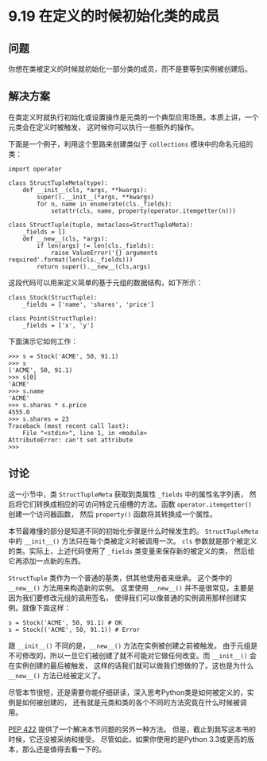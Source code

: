 

# 9.19 在定义的时候初始化类的成员

## 问题

你想在类被定义的时候就初始化一部分类的成员，而不是要等到实例被创建后。

## 解决方案

在类定义时就执行初始化或设置操作是元类的一个典型应用场景。本质上讲，一个元类会在定义时被触发， 这时候你可以执行一些额外的操作。

下面是一个例子，利用这个思路来创建类似于 `collections` 模块中的命名元组的类：

    
    
    import operator
    
    class StructTupleMeta(type):
        def __init__(cls, *args, **kwargs):
            super().__init__(*args, **kwargs)
            for n, name in enumerate(cls._fields):
                setattr(cls, name, property(operator.itemgetter(n)))
    
    class StructTuple(tuple, metaclass=StructTupleMeta):
        _fields = []
        def __new__(cls, *args):
            if len(args) != len(cls._fields):
                raise ValueError('{} arguments required'.format(len(cls._fields)))
            return super().__new__(cls,args)
    

这段代码可以用来定义简单的基于元组的数据结构，如下所示：

    
    
    class Stock(StructTuple):
        _fields = ['name', 'shares', 'price']
    
    class Point(StructTuple):
        _fields = ['x', 'y']
    

下面演示它如何工作：

    
    
    >>> s = Stock('ACME', 50, 91.1)
    >>> s
    ('ACME', 50, 91.1)
    >>> s[0]
    'ACME'
    >>> s.name
    'ACME'
    >>> s.shares * s.price
    4555.0
    >>> s.shares = 23
    Traceback (most recent call last):
        File "<stdin>", line 1, in <module>
    AttributeError: can't set attribute
    >>>
    

## 讨论

这一小节中，类 `StructTupleMeta` 获取到类属性 `_fields` 中的属性名字列表， 然后将它们转换成相应的可访问特定元组槽的方法。函数
`operator.itemgetter()` 创建一个访问器函数， 然后 `property()` 函数将其转换成一个属性。

本节最难懂的部分是知道不同的初始化步骤是什么时候发生的。 `StructTupleMeta` 中的 `__init__()`
方法只在每个类被定义时被调用一次。 `cls` 参数就是那个被定义的类。实际上，上述代码使用了 `_fields` 类变量来保存新的被定义的类，
然后给它再添加一点新的东西。

`StructTuple` 类作为一个普通的基类，供其他使用者来继承。 这个类中的 `__new__()` 方法用来构造新的实例。 这里使用
`__new__()` 并不是很常见，主要是因为我们要修改元组的调用签名， 使得我们可以像普通的实例调用那样创建实例。就像下面这样：

    
    
    s = Stock('ACME', 50, 91.1) # OK
    s = Stock(('ACME', 50, 91.1)) # Error
    

跟 `__init__()` 不同的是，`__new__()` 方法在实例被创建之前被触发。
由于元组是不可修改的，所以一旦它们被创建了就不可能对它做任何改变。而 `__init__()` 会在实例创建的最后被触发，
这样的话我们就可以做我们想做的了。这也是为什么 `__new__()` 方法已经被定义了。

尽管本节很短，还是需要你能仔细研读，深入思考Python类是如何被定义的，实例是如何被创建的， 还有就是元类和类的各个不同的方法究竟在什么时候被调用。

[PEP 422](http://www.python.org/dev/peps/pep-0422) 提供了一个解决本节问题的另外一种方法。
但是，截止到我写这本书的时候，它还没被采纳和接受。 尽管如此，如果你使用的是Python 3.3或更高的版本，那么还是值得去看一下的。

